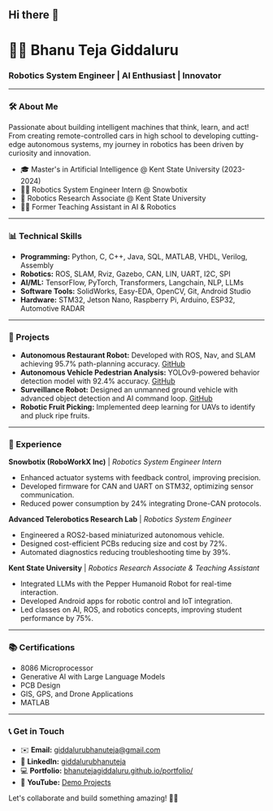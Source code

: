 
## Hi there 👋

# 👨‍💻 Bhanu Teja Giddaluru

### Robotics System Engineer | AI Enthusiast | Innovator

---

### 🛠️ About Me

Passionate about building intelligent machines that think, learn, and act! From creating remote-controlled cars in high school to developing cutting-edge autonomous systems, my journey in robotics has been driven by curiosity and innovation.

- 🎓 Master's in Artificial Intelligence @ Kent State University (2023-2024)
- 👨‍💼 Robotics System Engineer Intern @ Snowbotix
- 🔬 Robotics Research Associate @ Kent State University
- 👩‍🎓 Former Teaching Assistant in AI & Robotics

---

### 📊 Technical Skills

- **Programming:** Python, C, C++, Java, SQL, MATLAB, VHDL, Verilog, Assembly
- **Robotics:** ROS, SLAM, Rviz, Gazebo, CAN, LIN, UART, I2C, SPI
- **AI/ML:** TensorFlow, PyTorch, Transformers, Langchain, NLP, LLMs
- **Software Tools:** SolidWorks, Easy-EDA, OpenCV, Git, Android Studio
- **Hardware:** STM32, Jetson Nano, Raspberry Pi, Arduino, ESP32, Automotive RADAR

---

### 💎 Projects

- **Autonomous Restaurant Robot:** Developed with ROS, Nav, and SLAM achieving 95.7% path-planning accuracy. [GitHub](https://github.com/Bhanutejagiddaluru/Autonomous_Restaurant_Robot)
- **Autonomous Vehicle Pedestrian Analysis:** YOLOv9-powered behavior detection model with 92.4% accuracy. [GitHub](https://github.com/Bhanutejagiddaluru/Autonomous-Vehicle-Pedestrian-Analysis)
- **Surveillance Robot:** Designed an unmanned ground vehicle with advanced object detection and AI command loop. [GitHub](https://github.com/Bhanutejagiddaluru/Surveillance_Robot)
- **Robotic Fruit Picking:** Implemented deep learning for UAVs to identify and pluck ripe fruits.

---

### 🚀 Experience

**Snowbotix (RoboWorkX Inc)** | *Robotics System Engineer Intern*
- Enhanced actuator systems with feedback control, improving precision.
- Developed firmware for CAN and UART on STM32, optimizing sensor communication.
- Reduced power consumption by 24% integrating Drone-CAN protocols.

**Advanced Telerobotics Research Lab** | *Robotics System Engineer*
- Engineered a ROS2-based miniaturized autonomous vehicle.
- Designed cost-efficient PCBs reducing size and cost by 72%.
- Automated diagnostics reducing troubleshooting time by 39%.

**Kent State University** | *Robotics Research Associate & Teaching Assistant*
- Integrated LLMs with the Pepper Humanoid Robot for real-time interaction.
- Developed Android apps for robotic control and IoT integration.
- Led classes on AI, ROS, and robotics concepts, improving student performance by 75%.

---

### 📚 Certifications

- 8086 Microprocessor
- Generative AI with Large Language Models
- PCB Design
- GIS, GPS, and Drone Applications
- MATLAB

---

### 📞 Get in Touch

- ✉️ **Email:** giddalurubhanuteja@gmail.com  
- 👥 **LinkedIn:** [giddalurubhanuteja](https://www.linkedin.com/in/giddalurubhanuteja/)  
- 💻 **Portfolio:** [bhanutejagiddaluru.github.io/portfolio/](https://bhanutejagiddaluru.github.io/portfolio/)  
- 🎥 **YouTube:** [Demo Projects](https://youtu.be/R4vdIAV3kuA?si=BXMTjXRZbfZU5uIZ)

Let's collaborate and build something amazing! 🚀🤖
